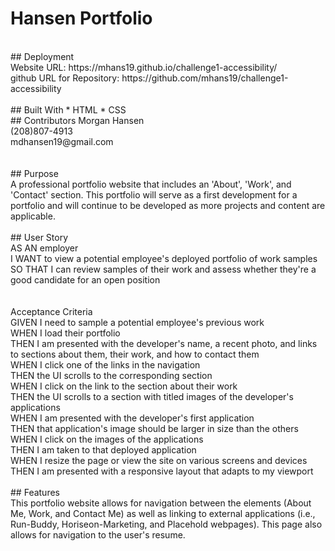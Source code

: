 # Hansen Portfolio <br>
<br>
## Deployment<br>
Website URL: https://mhans19.github.io/challenge1-accessibility/<br>
github URL for Repository: https://github.com/mhans19/challenge1-accessibility<br>
<br>
## Built With
* HTML
* CSS
<br>
## Contributors
Morgan Hansen <br>
(208)807-4913<br>
mdhansen19@gmail.com <br>
<br>
<br>
## Purpose<br>
A professional portfolio website that includes an 'About', 'Work', and 'Contact' section. This portfolio will serve as a first development for a portfolio and will continue to be developed as more projects and content are applicable.<br>
<br>
## User Story <br>
AS AN employer<br>
I WANT to view a potential employee's deployed portfolio of work samples<br>
SO THAT I can review samples of their work and assess whether they're a good candidate for an open position<br>
<br><br>
Acceptance Criteria <br>
GIVEN I need to sample a potential employee's previous work<br>
WHEN I load their portfolio<br>
THEN I am presented with the developer's name, a recent photo, and links to sections about them, their work, and how to contact them<br>
WHEN I click one of the links in the navigation<br>
THEN the UI scrolls to the corresponding section<br>
WHEN I click on the link to the section about their work<br>
THEN the UI scrolls to a section with titled images of the developer's applications<br>
WHEN I am presented with the developer's first application<br>
THEN that application's image should be larger in size than the others<br>
WHEN I click on the images of the applications<br>
THEN I am taken to that deployed application<br>
WHEN I resize the page or view the site on various screens and devices<br>
THEN I am presented with a responsive layout that adapts to my viewport<br>
<br>
## Features <br>
This portfolio website allows for navigation between the elements (About Me, Work, and Contact Me) as well as linking to external applications (i.e., Run-Buddy, Horiseon-Marketing, and Placehold webpages). This page also allows for navigation to the user's resume.<br>
